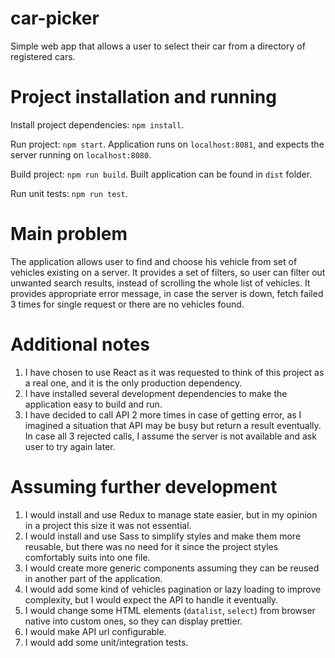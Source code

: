 # car-picker
Simple web app that allows a user to select their car from a directory of registered cars.

# Project installation and running
Install project dependencies: `npm install`.

Run project: `npm start`. Application runs on `localhost:8081`, and expects the server running on `localhost:8080`.

Build project: `npm run build`. Built application can be found in `dist` folder.

Run unit tests: `npm run test`.

# Main problem
The application allows user to find and choose his vehicle from set of vehicles existing on a server.
It provides a set of filters, so user can filter out unwanted search results, instead of scrolling the whole list of
vehicles.
It provides appropriate error message, in case the server is down, fetch failed 3 times for single request or there
are no vehicles found.

# Additional notes
1. I have chosen to use React as it was requested to think of this project as a real one, and it is the only production
dependency.
2. I have installed several development dependencies to make the application easy to build and run.
3. I have decided to call API 2 more times in case of getting error, as I imagined a situation that API may be busy but
return a result eventually. In case all 3 rejected calls, I assume the server is not available and ask user to try again
later.

# Assuming further development
1. I would install and use Redux to manage state easier, but in my opinion in a project this size it was not essential.
2. I would install and use Sass to simplify styles and make them more reusable, but there was no need for it since the
project styles comfortably suits into one file.
3. I would create more generic components assuming they can be reused in another part of the application.
4. I would add some kind of vehicles pagination or lazy loading to improve complexity, but I would expect the API to
handle it eventually.
5. I would change some HTML elements (`datalist`, `select`) from browser native into custom ones, so they can display
prettier.
6. I would make API url configurable.
7. I would add some unit/integration tests.